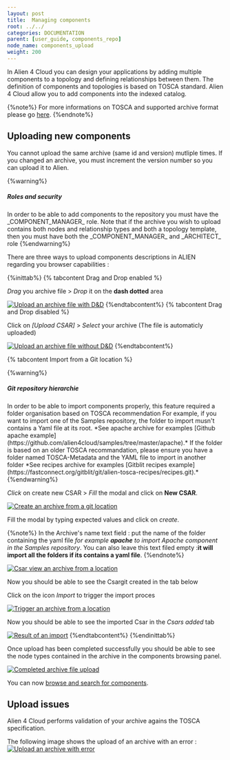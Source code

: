 ```yaml
---
layout: post
title:  Managing components
root: ../../
categories: DOCUMENTATION
parent: [user_guide, components_repo]
node_name: components_upload
weight: 200
---
```


In Alien 4 Cloud you can design your applications by adding multiple components to a topology and defining relationships between them. The definition of components and topologies is based on TOSCA standard. Alien 4 Cloud allow you to add components into the indexed catalog.

{%note%}
For more informations on TOSCA and supported archive format please go [here](#/documentation/devops_guide/tosca_concepts.html).
{%endnote%}

## Uploading new components

You cannot upload the same archive (same id and version) mutliple times. If you changed an archive, you must increment the version number so you can upload it to Alien.

{%warning%}
<h5>Roles and security</h5>
In order to be able to add components to the repository you must have the _COMPONENT_MANAGER_ role. Note that if the archive you wish to upload contains both nodes and relationship types and both a topology template, then you must have both the _COMPONENT_MANAGER_ and _ARCHITECT_ role
{%endwarning%}

There are three ways to upload components descriptions in ALIEN regarding you browser capabilities :

{%inittab%}
{% tabcontent Drag and Drop enabled %}

*Drag* you archive file > *Drop* it on the **dash dotted** area

[![Upload an archive file with D&D](../../images/components_guide/upload-components-en.png)](../../images/components_guide/upload-components-en.png)
{%endtabcontent%}
{% tabcontent Drag and Drop disabled %}

Click on *[Upload CSAR]* > *Select* your archive (The file is automaticly uploaded)

[![Upload an archive file without D&D](../../images/components_guide/upload-components-button-en.png)](../../images/components_guide/upload-components-button-en.png)
{%endtabcontent%}

{% tabcontent Import from a Git location %}

{%warning%}
<h5>Git repository hierarchie</h5>
In order to be able to import components properly, this feature required a folder organisation based on TOSCA recommendation
For example, if you want to import one of the Samples repository, the folder to import musn't contains a Yaml file at its root.
*See apache archive for examples  [Github apache example](https://github.com/alien4cloud/samples/tree/master/apache).*
If the folder is based on an older TOSCA recommandation, please ensure you have a folder named TOSCA-Metadata and the YAML file to import in another folder
*See recipes archive for examples [Gitblit recipes example](https://fastconnect.org/gitblit/git/alien-tosca-recipes/recipes.git).*
{%endwarning%}


*Click* on create new CSAR > *Fill* the modal and click on **New CSAR**.

[![Create an archive from a git location](../../images/components_guide/csar-list-view.png)](../../images/components_guide/csar-list-view.png)

Fill the modal by typing expected values and click on *create*.

{%note%}
In the Archive's name text field : put the name of the folder containing the yaml file *for example **apache** to import Apache component in the Samples repository*.
You can also leave this text filed empty :**it will import all the folders if its contains a yaml file**.
{%endnote%}

[![Csar view an archive from a location](../../images/components_guide/csar-modal.png)](../../images/components_guide/csar-modal.png)

Now you should be able to see the Csargit created in the tab below

Click on the icon *Import* to trigger the import proces

[![Trigger an archive from a location](../../images/components_guide/csar-tab-view.png)](../../images/components_guide/csar-tab-view.png)

Now you should be able to see the imported Csar in the *Csars added* tab

[![Result of an import](../../images/components_guide/csar-import-result.png)](../../images/components_guide/csar-import-result.png)
{%endtabcontent%}
{%endinittab%}

Once upload has been completed successfully you should be able to see the node types contained in the archive in the components browsing panel.

[![Completed  archive file upload](../../images/components_guide/upload-components-finished-en.png)](../../images/components_guide/upload-components-finished-en.png)

You can now [browse and search for components](#/documentation/user_guide/components/components_search.html).

## Upload issues

Alien 4 Cloud performs validation of your archive agains the TOSCA specification.

The following image shows the upload of an archive with an error :
[![Upload an archive with error](../../images/components_guide/csar-upload-errors.png)](../../images/components_guide/csar-upload-errors.png)
